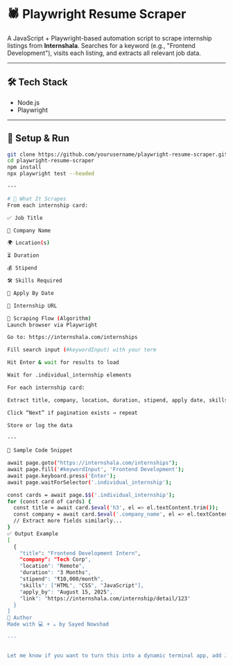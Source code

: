 # 🕷️ Playwright Resume Scraper

A JavaScript + Playwright-based automation script to scrape internship listings from **Internshala**. Searches for a keyword (e.g., "Frontend Development"), visits each listing, and extracts all relevant job data.

---

## 🛠 Tech Stack
- Node.js
- Playwright

---

## 🚀 Setup & Run

```bash
git clone https://github.com/yourusername/playwright-resume-scraper.git
cd playwright-resume-scraper
npm install
npx playwright test --headed

---

# 📌 What It Scrapes
From each internship card:

✅ Job Title

🏢 Company Name

🌍 Location(s)

⏳ Duration

💰 Stipend

🛠️ Skills Required

📅 Apply By Date

🔗 Internship URL

🧠 Scraping Flow (Algorithm)
Launch browser via Playwright

Go to: https://internshala.com/internships

Fill search input (#keywordInput) with your term

Hit Enter & wait for results to load

Wait for .individual_internship elements

For each internship card:

Extract title, company, location, duration, stipend, apply date, skills, and URL

Click “Next” if pagination exists → repeat

Store or log the data

---

📎 Sample Code Snippet

await page.goto("https://internshala.com/internships");
await page.fill('#keywordInput', 'Frontend Development');
await page.keyboard.press('Enter');
await page.waitForSelector('.individual_internship');

const cards = await page.$$('.individual_internship');
for (const card of cards) {
  const title = await card.$eval('h3', el => el.textContent.trim());
  const company = await card.$eval('.company_name', el => el.textContent.trim());
  // Extract more fields similarly...
}
✅ Output Example
[
  {
    "title": "Frontend Development Intern",
    "company": "Tech Corp",
    "location": "Remote",
    "duration": "3 Months",
    "stipend": "₹10,000/month",
    "skills": ["HTML", "CSS", "JavaScript"],
    "apply_by": "August 15, 2025",
    "link": "https://internshala.com/internship/detail/123"
  }
]
🙌 Author
Made with 💻 + ☕ by Sayed Nowshad

---


Let me know if you want to turn this into a dynamic terminal app, add JSON export, or integrate storage next.


